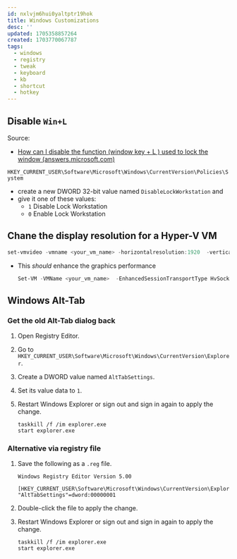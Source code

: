 ```yaml
---
id: nxlvjm6hui0yaltptr19hok
title: Windows Customizations
desc: ''
updated: 1705358857264
created: 1703770067787
tags:
  - windows
  - registry
  - tweak
  - keyboard
  - kb
  - shortcut
  - hotkey
---
```


## Disable `Win+L`

Source:

* [How can I disable  the function (window key + L )
  used to lock the window
  (answers.microsoft.com)](https://answers.microsoft.com/en-us/windows/forum/all/how-i-can-disable-the-function-window-key-l-used/fdb6696e-eb2f-4115-a79d-771b7e0bb496)

`HKEY_CURRENT_USER\Software\Microsoft\Windows\CurrentVersion\Policies\System`

* create a new DWORD 32-bit value
  named `DisableLockWorkstation` and
* give it one of these values:
  * `1` Disable Lock Workstation
  * `0` Enable Lock Workstation

## Chane the display resolution for a Hyper-V VM

```powershell
set-vmvideo -vmname <your_vm_name> -horizontalresolution:1920  -verticalresolution:1080 -resolutiontype single
```

* This _should_ enhance the graphics performance

  ```powershell
  Set-VM -VMName <your_vm_name>  -EnhancedSessionTransportType HvSocket
  ```


## Windows Alt-Tab

### Get the old Alt-Tab dialog back

1. Open Registry Editor.
2. Go to `HKEY_CURRENT_USER\Software\Microsoft\Windows\CurrentVersion\Explorer`.
3. Create a DWORD value named `AltTabSettings`.
4. Set its value data to `1`.
5. Restart Windows Explorer or sign out and sign in again to apply the change.

   ```batch
   taskkill /f /im explorer.exe
   start explorer.exe
   ```

### Alternative via registry file

1. Save the following as a `.reg` file.

   ```reg
   Windows Registry Editor Version 5.00
  
   [HKEY_CURRENT_USER\Software\Microsoft\Windows\CurrentVersion\Explorer]
   "AltTabSettings"=dword:00000001
   ```

2. Double-click the file to apply the change.

3. Restart Windows Explorer or sign out and sign in again to apply the change.

   ```batch
   taskkill /f /im explorer.exe
   start explorer.exe
   ```
